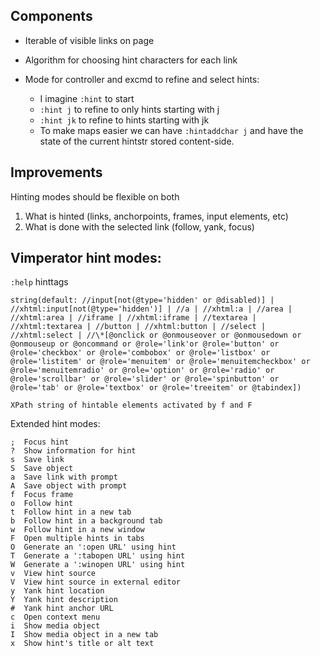 ## Components

 - Iterable of visible links on page

 - Algorithm for choosing hint characters for each link

 - Mode for controller and excmd to refine and select hints:
     - I imagine `:hint` to start 
     - `:hint j` to refine to only hints starting with j
     - `:hint jk` to refine to hints starting with jk
     - To make maps easier we can have `:hintaddchar j` and have the state of the current hintstr stored content-side.

## Improvements

Hinting modes should be flexible on both

 1. What is hinted (links, anchorpoints, frames, input elements, etc)
 2. What is done with the selected link (follow, yank, focus)

## Vimperator hint modes:

`:help` hinttags

```
string(default: //input[not(@type='hidden' or @disabled)] | //xhtml:input[not(@type='hidden')] | //a | //xhtml:a | //area | //xhtml:area | //iframe | //xhtml:iframe | //textarea | //xhtml:textarea | //button | //xhtml:button | //select | //xhtml:select | //\*[@onclick or @onmouseover or @onmousedown or @onmouseup or @oncommand or @role='link'or @role='button' or @role='checkbox' or @role='combobox' or @role='listbox' or @role='listitem' or @role='menuitem' or @role='menuitemcheckbox' or @role='menuitemradio' or @role='option' or @role='radio' or @role='scrollbar' or @role='slider' or @role='spinbutton' or @role='tab' or @role='textbox' or @role='treeitem' or @tabindex])
        
XPath string of hintable elements activated by f and F
```

Extended hint modes:

```
;  Focus hint 
?  Show information for hint 
s  Save link 
S  Save object 
a  Save link with prompt 
A  Save object with prompt 
f  Focus frame 
o  Follow hint 
t  Follow hint in a new tab 
b  Follow hint in a background tab 
w  Follow hint in a new window 
F  Open multiple hints in tabs 
O  Generate an ':open URL' using hint 
T  Generate a ':tabopen URL' using hint 
W  Generate a ':winopen URL' using hint 
v  View hint source 
V  View hint source in external editor 
y  Yank hint location 
Y  Yank hint description 
#  Yank hint anchor URL
c  Open context menu 
i  Show media object 
I  Show media object in a new tab 
x  Show hint's title or alt text
```
